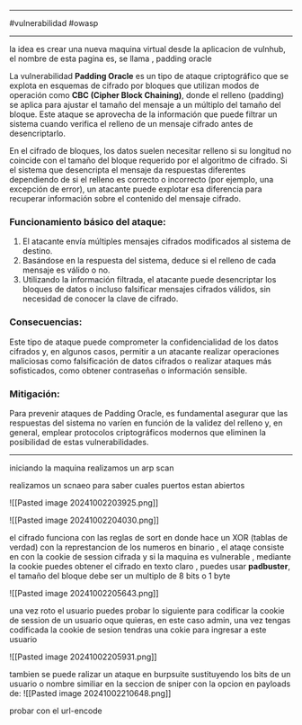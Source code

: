 
-----------

#vulnerabilidad #owasp 

-------

la idea es crear una nueva maquina virtual desde la aplicacion de vulnhub, el nombre de esta pagina es, se llama , padding oracle 

La vulnerabilidad **Padding Oracle** es un tipo de ataque criptográfico que se explota en esquemas de cifrado por bloques que utilizan modos de operación como **CBC (Cipher Block Chaining)**, donde el relleno (padding) se aplica para ajustar el tamaño del mensaje a un múltiplo del tamaño del bloque. Este ataque se aprovecha de la información que puede filtrar un sistema cuando verifica el relleno de un mensaje cifrado antes de desencriptarlo.

En el cifrado de bloques, los datos suelen necesitar relleno si su longitud no coincide con el tamaño del bloque requerido por el algoritmo de cifrado. Si el sistema que desencripta el mensaje da respuestas diferentes dependiendo de si el relleno es correcto o incorrecto (por ejemplo, una excepción de error), un atacante puede explotar esa diferencia para recuperar información sobre el contenido del mensaje cifrado.

### Funcionamiento básico del ataque:

1. El atacante envía múltiples mensajes cifrados modificados al sistema de destino.
2. Basándose en la respuesta del sistema, deduce si el relleno de cada mensaje es válido o no.
3. Utilizando la información filtrada, el atacante puede desencriptar los bloques de datos o incluso falsificar mensajes cifrados válidos, sin necesidad de conocer la clave de cifrado.

### Consecuencias:

Este tipo de ataque puede comprometer la confidencialidad de los datos cifrados y, en algunos casos, permitir a un atacante realizar operaciones maliciosas como falsificación de datos cifrados o realizar ataques más sofisticados, como obtener contraseñas o información sensible.

### Mitigación:

Para prevenir ataques de Padding Oracle, es fundamental asegurar que las respuestas del sistema no varíen en función de la validez del relleno y, en general, emplear protocolos criptográficos modernos que eliminen la posibilidad de estas vulnerabilidades.

----------

iniciando la maquina realizamos un arp scan 

realizamos un scnaeo para saber cuales puertos estan abiertos 

![[Pasted image 20241002203925.png]]

![[Pasted image 20241002204030.png]]

el cifrado funciona con las reglas de sort en donde hace un XOR (tablas de verdad) con la represtancion de los numeros en binario , el ataqe consiste en con la cookie de session cifrada y si la maquina es vulnerable , mediante la cookie puedes obtener el cifrado en texto claro , puedes usar **padbuster**, el tamaño del bloque debe ser un multiplo de 8 bits o 1 byte 

![[Pasted image 20241002205643.png]]


una vez roto el usuario puedes probar lo siguiente para codificar la cookie de session de un usuario oque quieras, en este caso admin, una vez tengas codificada la cookie de sesion tendras una cokie para ingresar a este usuario 

![[Pasted image 20241002205931.png]]

tambien se puede ralizar un ataque en burpsuite sustituyendo los bits de un usuario o nombre similiar en la seccion de sniper con la opcion en payloads de:
![[Pasted image 20241002210648.png]]

probar con el url-encode
